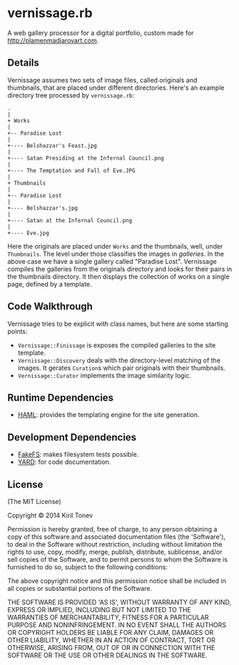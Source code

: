 # vernissage.rb

A web gallery processor for a digital portfolio, custom made for
http://plamenmadjarovart.com.

## Details

Vernissage assumes two sets of image files, called originals and thumbnails,
that are placed under different directories. Here's an example directory tree
processed by `vernissage.rb`:

    .
    |
    + Works
    |
    +-- Paradise Lost
    |
    +---- Belshazzar's Feast.jpg
    |
    +---- Satan Presiding at the Infernal Council.png
    |
    +---- The Temptation and Fall of Eve.JPG
    |
    + Thumbnails
    |
    +-- Paradise Lost
    |
    +---- Belshazzar's.jpg
    |
    +---- Satan at the Infernal Council.png
    |
    +---- Eve.jpg

Here the originals are placed under `Works` and the thumbnails, well, under
`Thumbnails`. The level under those classifies the images in *galleries*. In
the above case we have a single gallery called "Paradise Lost". Vernissage
compiles the galleries from the originals directory and looks for their pairs
in the thumbnails directory. It then displays the collection of works on a
single page, defined by a template.

## Code Walkthrough

Vernissage tries to be explicit with class names, but here are some starting
points:

 - `Vernissage::Finissage` is exposes the compiled galleries to the site
   template.
 - `Vernissage::Discovery` deals with the directory-level matching of the
   images. It gerates `Curation`s which pair originals with their thumbnails.
 - `Vernissage::Curator` implements the image similarity logic.

## Runtime Dependencies

 - [HAML](http://haml.info/): provides the templating engine for the site
   generation.

## Development Dependencies

 - [FakeFS](https://github.com/defunkt/fakefs): makes filesystem tests possible.
 - [YARD](http://yardoc.org/): for code documentation.

## License

(The MIT License)

Copyright © 2014 Kiril Tonev

Permission is hereby granted, free of charge, to any person obtaining a copy
of this software and associated documentation files (the 'Software'), to deal
in the Software without restriction, including without limitation the rights
to use, copy, modify, merge, publish, distribute, sublicense, and/or sell
copies of the Software, and to permit persons to whom the Software is
furnished to do so, subject to the following conditions:

The above copyright notice and this permission notice shall be included in all
copies or substantial portions of the Software.

THE SOFTWARE IS PROVIDED 'AS IS', WITHOUT WARRANTY OF ANY KIND, EXPRESS OR
IMPLIED, INCLUDING BUT NOT LIMITED TO THE WARRANTIES OF MERCHANTABILITY,
FITNESS FOR A PARTICULAR PURPOSE AND NONINFRINGEMENT. IN NO EVENT SHALL THE
AUTHORS OR COPYRIGHT HOLDERS BE LIABLE FOR ANY CLAIM, DAMAGES OR OTHER
LIABILITY, WHETHER IN AN ACTION OF CONTRACT, TORT OR OTHERWISE, ARISING FROM,
OUT OF OR IN CONNECTION WITH THE SOFTWARE OR THE USE OR OTHER DEALINGS IN THE
SOFTWARE.
